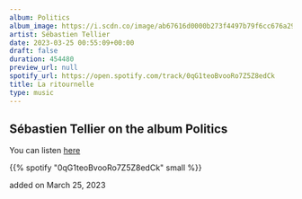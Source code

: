 ```yaml
---
album: Politics
album_image: https://i.scdn.co/image/ab67616d0000b273f4497b79f6cc676a29b77117
artist: Sébastien Tellier
date: 2023-03-25 00:55:09+00:00
draft: false
duration: 454480
preview_url: null
spotify_url: https://open.spotify.com/track/0qG1teoBvooRo7Z5Z8edCk
title: La ritournelle
type: music
---
```



## Sébastien Tellier on the album Politics

You can listen [here](https://open.spotify.com/track/0qG1teoBvooRo7Z5Z8edCk)

{{% spotify "0qG1teoBvooRo7Z5Z8edCk" small %}}

added on March 25, 2023